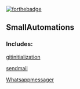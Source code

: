 [![forthebadge](https://forthebadge.com/images/badges/made-with-python.svg)](https://www.python.org)

## SmallAutomations

### Includes:

[gitinitialization](https://github.com/Marshy2006/SmallAutomations/tree/main/gitinitialization)

[sendmail](https://github.com/Marshy2006/SmallAutomations/tree/main/sendmail)

[Whatsappmessager](https://github.com/Marshy2006/SmallAutomations/tree/main/Whatsappmessager)
